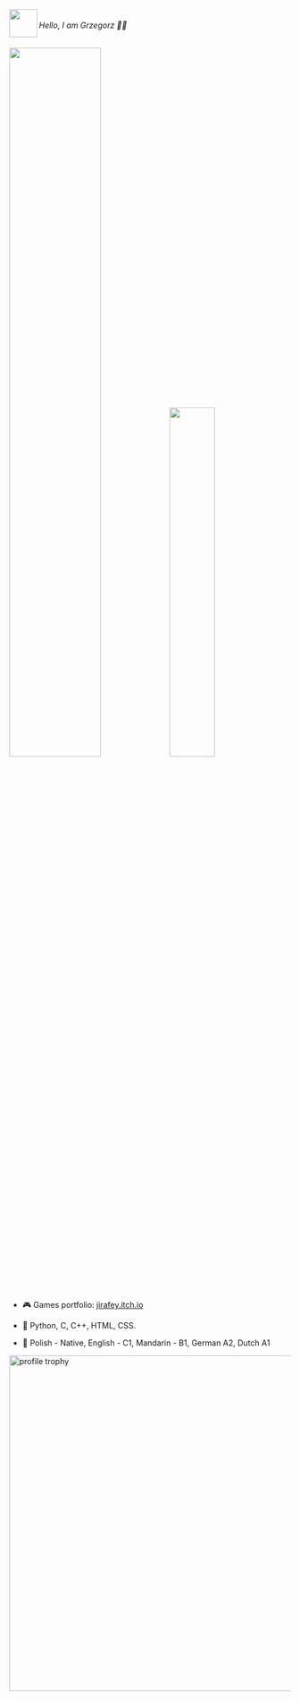 
<img src="https://media1.giphy.com/media/OfgFXNVi8gnEXvbske/giphy.gif" height="50" align="left"/>

###### Hello, I am Grzegorz 👋🏻 


<a href="https://github.com/Jirafey"><img src="https://github-readme-stats.vercel.app/api?username=Jirafey&show_icons=true&layout=compact&count_private=true&hide_title=true&theme=default" style="width: 57%; max-width: 57%%; min-width: 57%%;"><img src="https://github-readme-stats.vercel.app/api/top-langs/?username=Jirafey&layout=compact&count_private=true&theme=default" style="width: 40%; max-width: 40%; min-width: 40%;"></a>

- 🎮 Games portfolio: [jirafey.itch.io](https://jirafey.itch.io/)

- 💛 Python, C, C++, HTML, CSS.
- 💬 Polish - Native, English - C1, Mandarin - B1, German A2, Dutch A1

<img alt="profile trophy" src="https://github-profile-trophy.vercel.app/?username=Jirafey&column=4&theme=gruvbox&margin-w=15&margin-h=15&no-frame=true" width="600"  align="center">


